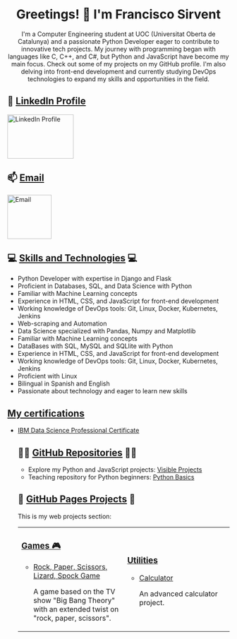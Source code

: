 <div align="center">
    <h1>Greetings! 👋 I'm Francisco Sirvent</h1>
    <p>
        I'm a Computer Engineering student at UOC (Universitat Oberta de Catalunya) and a passionate Python Developer eager to contribute to innovative tech projects.
        My journey with programming began with languages like C, C++, and C#, but Python and JavaScript have become my main focus. Check out some of my projects on my GitHub profile.
        I'm also delving into front-end development and currently studying DevOps technologies to expand my skills and opportunities in the field.
    </p>
</div>

<!-- Contact Links -->
<h2>🔗 <ins>LinkedIn Profile</ins></h2>
<p>
    <a href="https://www.linkedin.com/in/francisco-m-sirvent-candea-68749719b">
        <img src="https://logosmarcas.net/wp-content/uploads/2020/04/Linkedin-Logo.png" alt="LinkedIn Profile" width="150" height="100">
    </a>
</p>

<h2>📫 <ins>Email</ins></h2>
<p>
    <a href="mailto:fsirventcandea@gmail.com">
        <img src="https://th.bing.com/th/id/R.ae1fbd64a793791023ce79747500f709?rik=z%2bHyd97vQbPpFA&pid=ImgRaw&r=0" alt="Email" width="100" height="100">
    </a>
</p>

<!-- Skills Section -->
<h2>💻 <ins>Skills and Technologies</ins> 💻</h2>
<ul>
    <li>Python Developer with expertise in Django and Flask</li>
    <li>Proficient in Databases, SQL, and Data Science with Python</li>
    <li>Familiar with Machine Learning concepts</li>
    <li>Experience in HTML, CSS, and JavaScript for front-end development</li>
    <li>Working knowledge of DevOps tools: Git, Linux, Docker, Kubernetes, Jenkins</li>
    <li>Web-scraping and Automation</li>
    <li>Data Science specialized with Pandas, Numpy and Matplotlib</li>
    <li>Familiar with Machine Learning concepts</li>
    <li>DataBases with SQL, MySQL and SQLlite with Python</li>
    <li>Experience in HTML, CSS, and JavaScript for front-end development</li>
    <li>Working knowledge of DevOps tools: Git, Linux, Docker, Kubernetes, Jenkins</li>
    <li>Proficient with Linux</li>
    <li>Bilingual in Spanish and English</li>
    <li>Passionate about technology and eager to learn new skills</li>
</ul>

<!-- My certificates -->
<h2><ins>My certifications </ins></h2>
<ul>
    <li><a href="https://coursera.org/share/270d8d9563cf6b79e294a5d9ae3675d5">IBM Data Science Professional Certificate</a></li>
</h2>

<!-- GitHub Repositories Section -->
<h2>👨‍💻 <ins>GitHub Repositories</ins> 👨‍💻</h2>
<ul>
    <li>Explore my Python and JavaScript projects: <a href="https://github.com/fransirvent1994/VisibleProjects">Visible Projects</a></li>
    <li>Teaching repository for Python beginners: <a href="https://github.com/fransirvent1994/Python-Basics">Python Basics</a></li>
</ul>

<!-- GitHub Pages Projects -->
<h2>🔨 <ins>GitHub Pages Projects</ins> 🔨</h2>
<p>This is my web projects section:</p>

<table>
    <tr>
        <td width="50%">
            <h3><b><u>Games 🎮</u></b></h3>
            <ul>
                <li><a href="https://fransirvent1994.github.io/Games/Game-LizSpock/LizSpockGame">Rock, Paper, Scissors, Lizard, Spock Game</a></li>
                <p>A game based on the TV show "Big Bang Theory" with an extended twist on "rock, paper, scissors".</p>
            </ul>
        </td>
        <td width="50%">
            <h3><b><u>Utilities</u></b></h3>
            <ul>
                <li><a href="https://fransirvent1994.github.io/Utilities/Calculator">Calculator</a></li>
                <p>An advanced calculator project.</p>
            </ul>
        </td>
    </tr>

